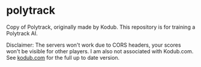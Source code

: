 # polytrack
Copy of Polytrack, originally made by Kodub.
This repository is for training a Polytrack AI.

Disclaimer: The servers won't work due to CORS headers, your scores won't be visible for other players. I am also not associated with Kodub.com.
See [kodub.com](https://www.kodub.com/apps/polytrack) for the full up to date version.
